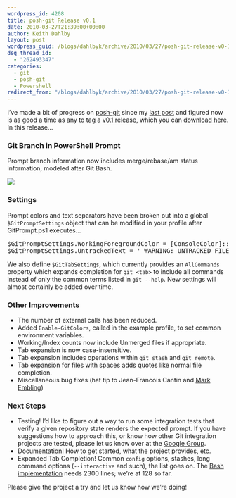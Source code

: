 ```yaml
---
wordpress_id: 4208
title: posh-git Release v0.1
date: 2010-03-27T21:39:00+00:00
author: Keith Dahlby
layout: post
wordpress_guid: /blogs/dahlbyk/archive/2010/03/27/posh-git-release-v0-1.aspx
dsq_thread_id:
  - "262493347"
categories:
  - git
  - posh-git
  - Powershell
redirect_from: "/blogs/dahlbyk/archive/2010/03/27/posh-git-release-v0-1.aspx/"
---
```

I&#8217;ve made a bit of progress on [posh-git](http://github.com/dahlbyk/posh-git "posh-git on GitHub") since my [last post](/blogs/dahlbyk/archive/2010/03/15/posh-git-a-powershell-environment-for-git.aspx " posh-git: A PowerShell Environment for Git") and figured now is as good a time as any to tag a [v0.1 release](http://github.com/dahlbyk/posh-git/tree/v0.1 "posh-git v0.1 on GitHub"), which you can [download here](http://github.com/dahlbyk/posh-git/downloads "posh-git Downloads"). In this release&#8230;

### Git Branch in PowerShell Prompt  


Prompt branch information now includes merge/rebase/am status information, modeled after Git Bash.

![](//lostechies.com/keithdahlby/files/2011/03/posh-git-v0.1.png)

### Settings

Prompt colors and text separators have been broken out into a global `$GitPromptSettings` object that can be modified in your profile after GitPrompt.ps1 executes&#8230;

<pre>$GitPromptSettings.WorkingForegroundColor = [ConsoleColor]::Red<br />$GitPromptSettings.UntrackedText = ' WARNING: UNTRACKED FILEZ!!1'</pre>

We also define `$GitTabSettings`, which currently provides an `AllCommands` property which expands completion for `git <tab>` to include all commands instead of only the common terms listed in `git --help`. New settings will almost certainly be added over time.

### Other Improvements  


  * The number of external calls has been reduced.
  * Added `Enable-GitColors`, called in the example profile, to set common environment variables.
  * Working/Index counts now include Unmerged files if appropriate.
  * Tab expansion is now case-insensitive.
  * Tab expansion includes operations within `git stash` and `git remote`.
  * Tab expansion for files with spaces adds quotes like normal file completion.
  * Miscellaneous bug fixes (hat tip to Jean-Francois Cantin and [Mark Embling](http://www.markembling.info/))

### Next Steps

  * Testing! I&#8217;d like to figure out a way to run some integration tests that verify a given repository state renders the expected prompt. If you have suggestions how to approach this, or know how other Git integration projects are tested, please let us know over at the [Google Group](http://groups.google.com/group/posh-git/).
  * Documentation! How to get started, what the project provides, etc.
  * Expanded Tab Completion! Common `config` options, stashes, long command options (`--interactive` and such), the list goes on. The [Bash implementation](http://git.kernel.org/?p=git/git.git;a=blob;f=contrib/completion/git-completion.bash;hb=HEAD "git-completion.bash") needs 2300 lines; we&#8217;re at 128 so far.

Please give the project a try and let us know how we&#8217;re doing!